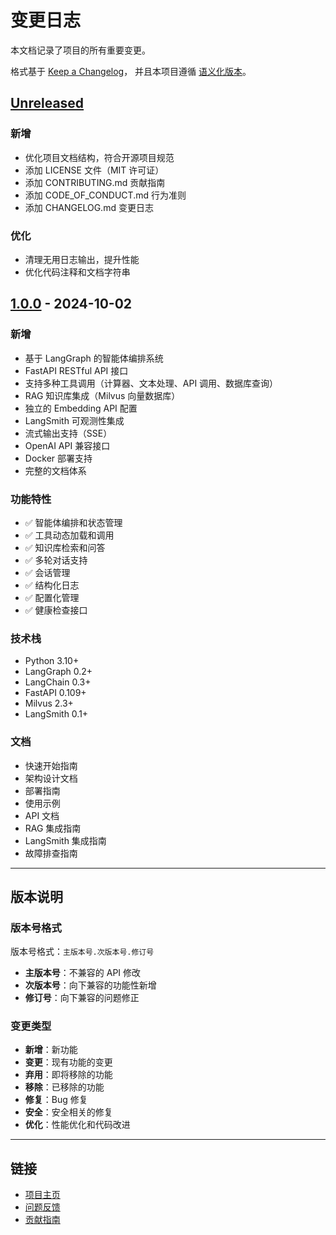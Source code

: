 # 变更日志

本文档记录了项目的所有重要变更。

格式基于 [Keep a Changelog](https://keepachangelog.com/zh-CN/1.0.0/)，
并且本项目遵循 [语义化版本](https://semver.org/lang/zh-CN/)。

## [Unreleased]

### 新增
- 优化项目文档结构，符合开源项目规范
- 添加 LICENSE 文件（MIT 许可证）
- 添加 CONTRIBUTING.md 贡献指南
- 添加 CODE_OF_CONDUCT.md 行为准则
- 添加 CHANGELOG.md 变更日志

### 优化
- 清理无用日志输出，提升性能
- 优化代码注释和文档字符串

## [1.0.0] - 2024-10-02

### 新增
- 基于 LangGraph 的智能体编排系统
- FastAPI RESTful API 接口
- 支持多种工具调用（计算器、文本处理、API 调用、数据库查询）
- RAG 知识库集成（Milvus 向量数据库）
- 独立的 Embedding API 配置
- LangSmith 可观测性集成
- 流式输出支持（SSE）
- OpenAI API 兼容接口
- Docker 部署支持
- 完整的文档体系

### 功能特性
- ✅ 智能体编排和状态管理
- ✅ 工具动态加载和调用
- ✅ 知识库检索和问答
- ✅ 多轮对话支持
- ✅ 会话管理
- ✅ 结构化日志
- ✅ 配置化管理
- ✅ 健康检查接口

### 技术栈
- Python 3.10+
- LangGraph 0.2+
- LangChain 0.3+
- FastAPI 0.109+
- Milvus 2.3+
- LangSmith 0.1+

### 文档
- 快速开始指南
- 架构设计文档
- 部署指南
- 使用示例
- API 文档
- RAG 集成指南
- LangSmith 集成指南
- 故障排查指南

---

## 版本说明

### 版本号格式

版本号格式：`主版本号.次版本号.修订号`

- **主版本号**：不兼容的 API 修改
- **次版本号**：向下兼容的功能性新增
- **修订号**：向下兼容的问题修正

### 变更类型

- **新增**：新功能
- **变更**：现有功能的变更
- **弃用**：即将移除的功能
- **移除**：已移除的功能
- **修复**：Bug 修复
- **安全**：安全相关的修复
- **优化**：性能优化和代码改进

---

## 链接

- [项目主页](https://github.com/wssaidong/cus-ai-agent)
- [问题反馈](https://github.com/wssaidong/cus-ai-agent/issues)
- [贡献指南](CONTRIBUTING.md)

[Unreleased]: https://github.com/wssaidong/cus-ai-agent/compare/v1.0.0...HEAD
[1.0.0]: https://github.com/wssaidong/cus-ai-agent/releases/tag/v1.0.0

